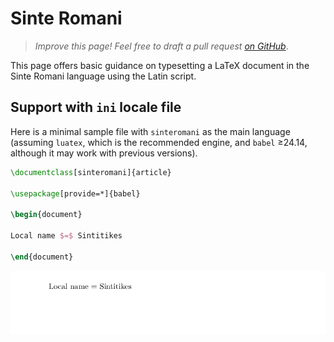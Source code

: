 # Sinte Romani

<blockquote>
  <p><em>Improve this page! Feel free to draft a pull request <a href="https://github.com/latex3/babel/tree/docs/docs">on GitHub</a></em>.</p>
</blockquote>

This page offers basic guidance on typesetting a LaTeX document in the
Sinte Romani language using the Latin script.

## Support with `ini` locale file

Here is a minimal sample file with `sinteromani` as the main language
(assuming `luatex`, which is the recommended engine, and `babel` ≥24.14,
although it may work with previous versions).

```tex
\documentclass[sinteromani]{article}

\usepackage[provide=*]{babel}

\begin{document}

Local name $=$ Sintitikes

\end{document}
```

![](../media/locale-sinteromani.png)